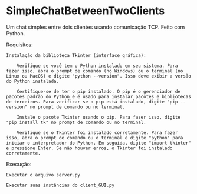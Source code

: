 # SimpleChatBetweenTwoClients
Um chat simples entre dois clientes usando comunicação TCP. Feito com Python.

Requisitos:

    Instalação da biblioteca Tkinter (interface gráfica):
    
        Verifique se você tem o Python instalado em seu sistema. Para fazer isso, abra o prompt de comando (no Windows) ou o terminal (no Linux ou MacOS) e digite "python --version". Isso deve exibir a versão do Python instalada.

        Certifique-se de ter o pip instalado. O pip é o gerenciador de pacotes padrão do Python e é usado para instalar pacotes e bibliotecas de terceiros. Para verificar se o pip está instalado, digite "pip --version" no prompt de comando ou no terminal.

        Instale o pacote Tkinter usando o pip. Para fazer isso, digite "pip install tk" no prompt de comando ou no terminal.

        Verifique se o Tkinter foi instalado corretamente. Para fazer isso, abra o prompt de comando ou o terminal e digite "python" para iniciar o interpretador do Python. Em seguida, digite "import tkinter" e pressione Enter. Se não houver erros, o Tkinter foi instalado corretamente.


Execução:

    Executar o arquivo server.py

    Executar suas instâncias do client_GUI.py